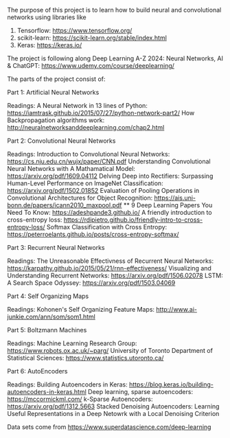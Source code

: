 The purpose of this project is to learn how to build neural and convolutional networks using libraries like 
1. Tensorflow: https://www.tensorflow.org/
2. scikit-learn: https://scikit-learn.org/stable/index.html
3. Keras: https://keras.io/

The project is following along Deep Learning A-Z 2024: Neural Networks, AI & ChatGPT: https://www.udemy.com/course/deeplearning/

The parts of the project consist of: 

Part 1: Artificial Neural Networks

Readings: 
A Neural Network in 13 lines of Python: https://iamtrask.github.io/2015/07/27/python-network-part2/
How Backpropagation algorithms work: http://neuralnetworksanddeeplearning.com/chap2.html

Part 2: Convolutional Neural Networks

Readings: 
Introduction to Convolutional Neural Networks: https://cs.nju.edu.cn/wujx/paper/CNN.pdf
Understanding Convolutional Neural Networks with A Mathamatical Model: https://arxiv.org/pdf/1609.04112
Delving Deep into Rectifiers: Surpassing Human-Level Performance on ImageNet Classification: https://arxiv.org/pdf/1502.01852
Evaluation of Pooling Operations in Convolutional Architectures for Object Recognition: https://ais.uni-bonn.de/papers/icann2010_maxpool.pdf
** 9 Deep Learning Papers You Need To Know: https://adeshpande3.github.io/
A friendly introduction to cross-entropy loss: https://rdipietro.github.io/friendly-intro-to-cross-entropy-loss/
Softmax Classification with Cross Entropy: https://peterroelants.github.io/posts/cross-entropy-softmax/

Part 3: Recurrent Neural Networks

Readings:
The Unreasonable Effectivness of Recurrent Neural Networks: https://karpathy.github.io/2015/05/21/rnn-effectiveness/
Visualizing and Understanding Recurrent Networks: https://arxiv.org/pdf/1506.02078
LSTM: A Search Space Odyssey: https://arxiv.org/pdf/1503.04069

Part 4: Self Organizing Maps

Readings: 
Kohonen's Self Organizing Feature Maps: http://www.ai-junkie.com/ann/som/som1.html

Part 5: Boltzmann Machines

Readings: 
Machine Learning Research Group: https://www.robots.ox.ac.uk/~parg/ 
University of Toronto Department of Statistical Sciences: https://www.statistics.utoronto.ca/

Part 6: AutoEncoders

Readings:
Building Autoencoders in Keras: https://blog.keras.io/building-autoencoders-in-keras.html
Deep learning, sparse autoencoders: https://mccormickml.com/
k-Sparse Autoencoders: https://arxiv.org/pdf/1312.5663
Stacked Denoising Autoencoders: Learning Useful Representations in a Deep Netowrk with a Local Denoising Criterion

Data sets come from https://www.superdatascience.com/deep-learning 